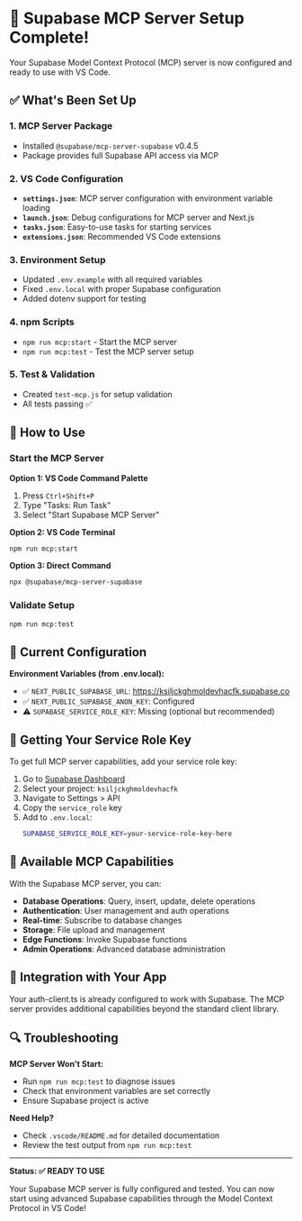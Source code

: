 # 🎉 Supabase MCP Server Setup Complete!

Your Supabase Model Context Protocol (MCP) server is now configured and ready to use with VS Code.

## ✅ What's Been Set Up

### 1. **MCP Server Package**
- Installed `@supabase/mcp-server-supabase` v0.4.5
- Package provides full Supabase API access via MCP

### 2. **VS Code Configuration**
- **`settings.json`**: MCP server configuration with environment variable loading
- **`launch.json`**: Debug configurations for MCP server and Next.js
- **`tasks.json`**: Easy-to-use tasks for starting services
- **`extensions.json`**: Recommended VS Code extensions

### 3. **Environment Setup**
- Updated `.env.example` with all required variables
- Fixed `.env.local` with proper Supabase configuration
- Added dotenv support for testing

### 4. **npm Scripts**
- `npm run mcp:start` - Start the MCP server
- `npm run mcp:test` - Test the MCP server setup

### 5. **Test & Validation**
- Created `test-mcp.js` for setup validation
- All tests passing ✅

## 🚀 How to Use

### Start the MCP Server

**Option 1: VS Code Command Palette**
1. Press `Ctrl+Shift+P`
2. Type "Tasks: Run Task"
3. Select "Start Supabase MCP Server"

**Option 2: VS Code Terminal**
```bash
npm run mcp:start
```

**Option 3: Direct Command**
```bash
npx @supabase/mcp-server-supabase
```

### Validate Setup
```bash
npm run mcp:test
```

## 🔧 Current Configuration

**Environment Variables (from .env.local):**
- ✅ `NEXT_PUBLIC_SUPABASE_URL`: https://ksiljckghmoldevhacfk.supabase.co
- ✅ `NEXT_PUBLIC_SUPABASE_ANON_KEY`: Configured
- ⚠️ `SUPABASE_SERVICE_ROLE_KEY`: Missing (optional but recommended)

## 🔑 Getting Your Service Role Key

To get full MCP server capabilities, add your service role key:

1. Go to [Supabase Dashboard](https://supabase.com/dashboard)
2. Select your project: `ksiljckghmoldevhacfk`
3. Navigate to Settings > API
4. Copy the `service_role` key
5. Add to `.env.local`:
   ```bash
   SUPABASE_SERVICE_ROLE_KEY=your-service-role-key-here
   ```

## 🎯 Available MCP Capabilities

With the Supabase MCP server, you can:

- **Database Operations**: Query, insert, update, delete operations
- **Authentication**: User management and auth operations
- **Real-time**: Subscribe to database changes
- **Storage**: File upload and management
- **Edge Functions**: Invoke Supabase functions
- **Admin Operations**: Advanced database administration

## 📱 Integration with Your App

Your auth-client.ts is already configured to work with Supabase. The MCP server provides additional capabilities beyond the standard client library.

## 🔍 Troubleshooting

**MCP Server Won't Start:**
- Run `npm run mcp:test` to diagnose issues
- Check that environment variables are set correctly
- Ensure Supabase project is active

**Need Help?**
- Check `.vscode/README.md` for detailed documentation
- Review the test output from `npm run mcp:test`

---

**Status: ✅ READY TO USE**

Your Supabase MCP server is fully configured and tested. You can now start using advanced Supabase capabilities through the Model Context Protocol in VS Code!
